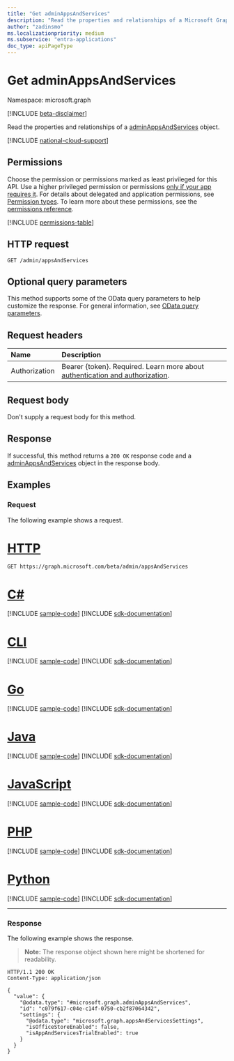 ```yaml
---
title: "Get adminAppsAndServices"
description: "Read the properties and relationships of a Microsoft Graph adminAppsAndServices object."
author: "zadinsmo"
ms.localizationpriority: medium
ms.subservice: "entra-applications"
doc_type: apiPageType
---
```


# Get adminAppsAndServices
Namespace: microsoft.graph

[!INCLUDE [beta-disclaimer](../../includes/beta-disclaimer.md)]

Read the properties and relationships of a [adminAppsAndServices](../resources/adminappsandservices.md) object.

[!INCLUDE [national-cloud-support](../../includes/global-only.md)]

## Permissions
Choose the permission or permissions marked as least privileged for this API. Use a higher privileged permission or permissions [only if your app requires it](/graph/permissions-overview#best-practices-for-using-microsoft-graph-permissions). For details about delegated and application permissions, see [Permission types](/graph/permissions-overview#permission-types). To learn more about these permissions, see the [permissions reference](/graph/permissions-reference).

<!-- { "blockType": "permissions", "name": "adminappsandservices_get" } -->
[!INCLUDE [permissions-table](../includes/permissions/adminappsandservices-get-permissions.md)]

## HTTP request

<!-- {
  "blockType": "ignored"
}
-->
``` http
GET /admin/appsAndServices
```

## Optional query parameters
This method supports some of the OData query parameters to help customize the response. For general information, see [OData query parameters](/graph/query-parameters).

## Request headers
|Name|Description|
|:---|:---|
|Authorization|Bearer {token}. Required. Learn more about [authentication and authorization](/graph/auth/auth-concepts).|

## Request body
Don't supply a request body for this method.

## Response

If successful, this method returns a `200 OK` response code and a [adminAppsAndServices](../resources/adminappsandservices.md) object in the response body.

## Examples

### Request
The following example shows a request.
# [HTTP](#tab/http)
<!-- {
  "blockType": "request",
  "name": "get_adminappsandservices"
}
-->
``` http
GET https://graph.microsoft.com/beta/admin/appsAndServices
```

# [C#](#tab/csharp)
[!INCLUDE [sample-code](../includes/snippets/csharp/get-adminappsandservices-csharp-snippets.md)]
[!INCLUDE [sdk-documentation](../includes/snippets/snippets-sdk-documentation-link.md)]

# [CLI](#tab/cli)
[!INCLUDE [sample-code](../includes/snippets/cli/get-adminappsandservices-cli-snippets.md)]
[!INCLUDE [sdk-documentation](../includes/snippets/snippets-sdk-documentation-link.md)]

# [Go](#tab/go)
[!INCLUDE [sample-code](../includes/snippets/go/get-adminappsandservices-go-snippets.md)]
[!INCLUDE [sdk-documentation](../includes/snippets/snippets-sdk-documentation-link.md)]

# [Java](#tab/java)
[!INCLUDE [sample-code](../includes/snippets/java/get-adminappsandservices-java-snippets.md)]
[!INCLUDE [sdk-documentation](../includes/snippets/snippets-sdk-documentation-link.md)]

# [JavaScript](#tab/javascript)
[!INCLUDE [sample-code](../includes/snippets/javascript/get-adminappsandservices-javascript-snippets.md)]
[!INCLUDE [sdk-documentation](../includes/snippets/snippets-sdk-documentation-link.md)]

# [PHP](#tab/php)
[!INCLUDE [sample-code](../includes/snippets/php/get-adminappsandservices-php-snippets.md)]
[!INCLUDE [sdk-documentation](../includes/snippets/snippets-sdk-documentation-link.md)]

# [Python](#tab/python)
[!INCLUDE [sample-code](../includes/snippets/python/get-adminappsandservices-python-snippets.md)]
[!INCLUDE [sdk-documentation](../includes/snippets/snippets-sdk-documentation-link.md)]

---

### Response
The following example shows the response.
>**Note:** The response object shown here might be shortened for readability.
<!-- {
  "blockType": "response",
  "truncated": true,
  "@odata.type": "microsoft.graph.adminAppsAndServices"
}
-->
``` http
HTTP/1.1 200 OK
Content-Type: application/json

{
  "value": {
    "@odata.type": "#microsoft.graph.adminAppsAndServices",
    "id": "c079f617-c04e-c14f-0750-cb2f87064342",
    "settings": {
      "@odata.type": "microsoft.graph.appsAndServicesSettings",
      "isOfficeStoreEnabled": false,
      "isAppAndServicesTrialEnabled": true
    }
  }
}
```

